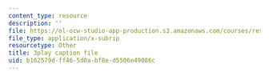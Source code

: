 ```yaml
---
content_type: resource
description: ''
file: https://ol-ocw-studio-app-production.s3.amazonaws.com/courses/res-6-006-video-demonstrations-in-lasers-and-optics-spring-2008/b162579dff465d0abf8ed5506e49086c_aEd4FFeBV6U.vtt
file_type: application/x-subrip
resourcetype: Other
title: 3play caption file
uid: b162579d-ff46-5d0a-bf8e-d5506e49086c
---
```

